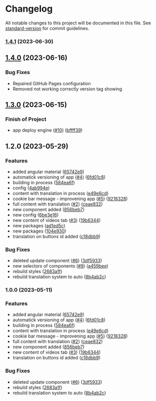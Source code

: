 # Changelog

All notable changes to this project will be documented in this file. See [standard-version](https://github.com/conventional-changelog/standard-version) for commit guidelines.

### [1.4.1](https://github.com/Johngtka/atm-heart/compare/v1.4.0...v1.4.1) (2023-06-30)

## [1.4.0](https://github.com/Johngtka/atm-heart/compare/v1.3.0...v1.4.0) (2023-06-16)

### Bug Fixes

-   Repaired GitHub Pages configuration
-   Removed not working correctly version tag showing

## [1.3.0](https://github.com/Johngtka/atm-heart/compare/v1.2.0...v1.3.0) (2023-06-15)

### Finish of Project

-   app deploy engine ([#10](https://github.com/Johngtka/atm-heart/issues/10)) ([bffff39](https://github.com/Johngtka/atm-heart/commit/bffff39b1cba6aa56cecdf4d619da362b36b01c7))

## 1.2.0 (2023-05-29)

### Features

-   added angular material ([65742e9](https://github.com/Johngtka/atm-heart/commit/65742e9f5fdb09bb68f74d52c81c5e3439ce3376))
-   automatick versioning of app ([#4](https://github.com/Johngtka/atm-heart/issues/4)) ([6fd01c8](https://github.com/Johngtka/atm-heart/commit/6fd01c874b754c698b6577b4641a6b8251544a68))
-   building in process ([584ea6f](https://github.com/Johngtka/atm-heart/commit/584ea6fa6be033a394b7df8dc88cb34ccca44363))
-   config ([4ab994e](https://github.com/Johngtka/atm-heart/commit/4ab994ef2695a9aa31b87ed8c3ef4a0e06db3826))
-   content with translation in process ([e49e6cd](https://github.com/Johngtka/atm-heart/commit/e49e6cdda65a05c1f4864ff359f821960a553396))
-   cookie bar message - improvening app ([#5](https://github.com/Johngtka/atm-heart/issues/5)) ([9218328](https://github.com/Johngtka/atm-heart/commit/921832832444895f452ec225b85dbb10f26551de))
-   full content with translation ([#2](https://github.com/Johngtka/atm-heart/issues/2)) ([ceae832](https://github.com/Johngtka/atm-heart/commit/ceae832b49fc9fa2f914e16a25f7c58928ce61f7))
-   new component added ([856beb7](https://github.com/Johngtka/atm-heart/commit/856beb74289ac26c2e6d066c227396b7da06cb16))
-   new config ([6be3e16](https://github.com/Johngtka/atm-heart/commit/6be3e165d84da83bc95902b8dba610a8f3b80f89))
-   new content of videos tab ([#3](https://github.com/Johngtka/atm-heart/issues/3)) ([19b6344](https://github.com/Johngtka/atm-heart/commit/19b634472ea62283659dd229a2ad1cc04eaac56f))
-   new packages ([ad1ed5c](https://github.com/Johngtka/atm-heart/commit/ad1ed5c0f1a8db371353b55299c4ad4500b7d886))
-   new packages ([104e930](https://github.com/Johngtka/atm-heart/commit/104e930f6a2546a504ee541a90941814d1b4fd61))
-   translation on buttons id added ([c18dbb9](https://github.com/Johngtka/atm-heart/commit/c18dbb9f8180e4b1a129aafc15df7694889b2797))

### Bug Fixes

-   deleted update component ([#6](https://github.com/Johngtka/atm-heart/issues/6)) ([3df5933](https://github.com/Johngtka/atm-heart/commit/3df5933c38878efcf66b244b2758f7acec208fd4))
-   new selectors of components ([#9](https://github.com/Johngtka/atm-heart/issues/9)) ([a459bee](https://github.com/Johngtka/atm-heart/commit/a459bee81226a0fa8db4b53de077cc5e4d215719))
-   rebuild styles ([2683a1f](https://github.com/Johngtka/atm-heart/commit/2683a1f63556580130f15b9fe4dbb479a732ca12))
-   rebuild translation system to auto ([8b4ab2c](https://github.com/Johngtka/atm-heart/commit/8b4ab2c640d5f4cae95db3eb89339f996324e891))

### 1.0.0 (2023-05-11)

### Features

-   added angular material ([65742e9](https://github.com/Johngtka/atm-heart/commit/65742e9f5fdb09bb68f74d52c81c5e3439ce3376))
-   automatick versioning of app ([#4](https://github.com/Johngtka/atm-heart/issues/4)) ([6fd01c8](https://github.com/Johngtka/atm-heart/commit/6fd01c874b754c698b6577b4641a6b8251544a68))
-   building in process ([584ea6f](https://github.com/Johngtka/atm-heart/commit/584ea6fa6be033a394b7df8dc88cb34ccca44363))
-   content with translation in process ([e49e6cd](https://github.com/Johngtka/atm-heart/commit/e49e6cdda65a05c1f4864ff359f821960a553396))
-   cookie bar message - improvening app ([#5](https://github.com/Johngtka/atm-heart/issues/5)) ([9218328](https://github.com/Johngtka/atm-heart/commit/921832832444895f452ec225b85dbb10f26551de))
-   full content with translation ([#2](https://github.com/Johngtka/atm-heart/issues/2)) ([ceae832](https://github.com/Johngtka/atm-heart/commit/ceae832b49fc9fa2f914e16a25f7c58928ce61f7))
-   new component added ([856beb7](https://github.com/Johngtka/atm-heart/commit/856beb74289ac26c2e6d066c227396b7da06cb16))
-   new content of videos tab ([#3](https://github.com/Johngtka/atm-heart/issues/3)) ([19b6344](https://github.com/Johngtka/atm-heart/commit/19b634472ea62283659dd229a2ad1cc04eaac56f))
-   translation on buttons id added ([c18dbb9](https://github.com/Johngtka/atm-heart/commit/c18dbb9f8180e4b1a129aafc15df7694889b2797))

### Bug Fixes

-   deleted update component ([#6](https://github.com/Johngtka/atm-heart/issues/6)) ([3df5933](https://github.com/Johngtka/atm-heart/commit/3df5933c38878efcf66b244b2758f7acec208fd4))
-   rebuild styles ([2683a1f](https://github.com/Johngtka/atm-heart/commit/2683a1f63556580130f15b9fe4dbb479a732ca12))
-   rebuild translation system to auto ([8b4ab2c](https://github.com/Johngtka/atm-heart/commit/8b4ab2c640d5f4cae95db3eb89339f996324e891))
